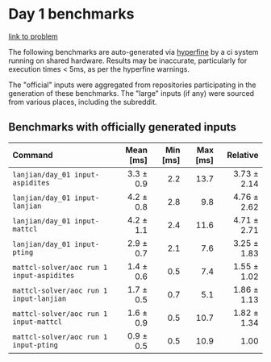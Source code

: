 # Day 1 benchmarks

[link to problem](http://adventofcode.com/2022/day/1)

The following benchmarks are auto-generated via [hyperfine](https://github.com/sharkdp/hyperfine) by a ci system running on shared hardware. Results may be inaccurate, particularly for execution times < 5ms, as per the hyperfine warnings.

The "official" inputs were aggregated from repositories participating in the generation of these benchmarks. The "large" inputs (if any) were sourced from various places, including the subreddit.

## Benchmarks with officially generated inputs
| Command | Mean [ms] | Min [ms] | Max [ms] | Relative |
|:---|---:|---:|---:|---:|
| `lanjian/day_01 input-aspidites` | 3.3 ± 0.9 | 2.2 | 13.7 | 3.73 ± 2.14 |
| `lanjian/day_01 input-lanjian` | 4.2 ± 0.8 | 2.8 | 9.8 | 4.76 ± 2.62 |
| `lanjian/day_01 input-mattcl` | 4.2 ± 1.1 | 2.4 | 11.6 | 4.71 ± 2.71 |
| `lanjian/day_01 input-pting` | 2.9 ± 0.7 | 2.1 | 7.6 | 3.25 ± 1.83 |
| `mattcl-solver/aoc run 1 input-aspidites` | 1.4 ± 0.6 | 0.5 | 7.4 | 1.55 ± 1.02 |
| `mattcl-solver/aoc run 1 input-lanjian` | 1.7 ± 0.5 | 0.7 | 5.1 | 1.86 ± 1.13 |
| `mattcl-solver/aoc run 1 input-mattcl` | 1.6 ± 0.9 | 0.5 | 10.7 | 1.82 ± 1.34 |
| `mattcl-solver/aoc run 1 input-pting` | 0.9 ± 0.5 | 0.5 | 10.9 | 1.00 |
